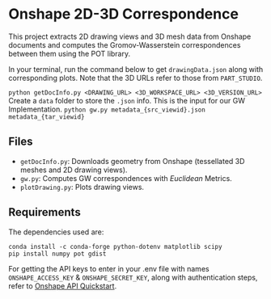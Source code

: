 # Onshape 2D-3D Correspondence

This project extracts 2D drawing views and 3D mesh data from Onshape documents and computes the Gromov-Wasserstein correspondences between them using the POT library.

In your terminal, run the command below to get `drawingData.json` along with corresponding plots. Note that the 3D URLs refer to those from `PART_STUDIO`.

```python getDocInfo.py <DRAWING_URL> <3D_WORKSPACE_URL> <3D_VERSION_URL>```
Create a `data` folder to store the `.json` info. This is the input for our GW Implementation.
```python gw.py metadata_{src_viewid}.json metadata_{tar_viewid}```
## Files

- `getDocInfo.py`: Downloads geometry from Onshape (tessellated 3D meshes and 2D drawing views).
- `gw.py`: Computes GW correspondences with *Euclidean* Metrics.
- `plotDrawing.py`: Plots drawing views.


## Requirements

The dependencies used are:

```
conda install -c conda-forge python-dotenv matplotlib scipy
pip install numpy pot gdist
```

For getting the API keys to enter in your .env file with names `ONSHAPE_ACCESS_KEY` & `ONSHAPE_SECRET_KEY`, 
along with authentication steps, refer to [Onshape API Quickstart](https://onshape-public.github.io/docs/api-intro/quickstart/).
